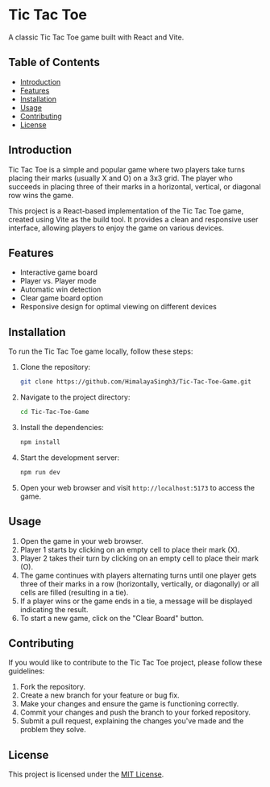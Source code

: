 # Tic Tac Toe

A classic Tic Tac Toe game built with React and Vite.

## Table of Contents

- [Introduction](#introduction)  
- [Features](#features)  
- [Installation](#installation)  
- [Usage](#usage)  
- [Contributing](#contributing)  
- [License](#license)  

## Introduction

Tic Tac Toe is a simple and popular game where two players take turns placing their marks (usually X and O) on a 3x3 grid. The player who succeeds in placing three of their marks in a horizontal, vertical, or diagonal row wins the game.

This project is a React-based implementation of the Tic Tac Toe game, created using Vite as the build tool. It provides a clean and responsive user interface, allowing players to enjoy the game on various devices.

## Features

- Interactive game board  
- Player vs. Player mode  
- Automatic win detection  
- Clear game board option  
- Responsive design for optimal viewing on different devices  

## Installation

To run the Tic Tac Toe game locally, follow these steps:

1. Clone the repository:
   ```bash
   git clone https://github.com/HimalayaSingh3/Tic-Tac-Toe-Game.git
   ```

2. Navigate to the project directory:
   ```bash
   cd Tic-Tac-Toe-Game
   ```

3. Install the dependencies:
   ```bash
   npm install
   ```

4. Start the development server:
   ```bash
   npm run dev
   ```

5. Open your web browser and visit `http://localhost:5173` to access the game.

## Usage

1. Open the game in your web browser.  
2. Player 1 starts by clicking on an empty cell to place their mark (X).  
3. Player 2 takes their turn by clicking on an empty cell to place their mark (O).  
4. The game continues with players alternating turns until one player gets three of their marks in a row (horizontally, vertically, or diagonally) or all cells are filled (resulting in a tie).  
5. If a player wins or the game ends in a tie, a message will be displayed indicating the result.  
6. To start a new game, click on the "Clear Board" button.  

## Contributing

If you would like to contribute to the Tic Tac Toe project, please follow these guidelines:

1. Fork the repository.  
2. Create a new branch for your feature or bug fix.  
3. Make your changes and ensure the game is functioning correctly.  
4. Commit your changes and push the branch to your forked repository.  
5. Submit a pull request, explaining the changes you've made and the problem they solve.  

## License

This project is licensed under the [MIT License](LICENSE).  
